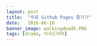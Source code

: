 ```yaml
---
layout: post
title:  "무료 Github Pages 즐기기"
date:   2016-06-16
banner_image: walkingdead6.PNG
tags: [drama, 미국드라마]
---
```







